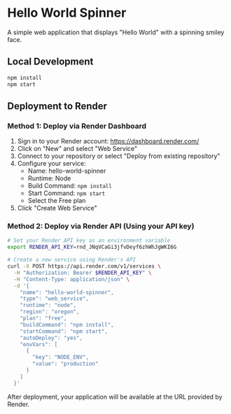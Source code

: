 # Hello World Spinner

A simple web application that displays "Hello World" with a spinning smiley face.

## Local Development

```bash
npm install
npm start
```

## Deployment to Render

### Method 1: Deploy via Render Dashboard

1. Sign in to your Render account: https://dashboard.render.com/
2. Click on "New" and select "Web Service"
3. Connect to your repository or select "Deploy from existing repository"
4. Configure your service:
   - Name: hello-world-spinner
   - Runtime: Node
   - Build Command: `npm install`
   - Start Command: `npm start`
   - Select the Free plan
5. Click "Create Web Service"

### Method 2: Deploy via Render API (Using your API key)

```bash
# Set your Render API key as an environment variable
export RENDER_API_KEY=rnd_JNqVCaGi3jfvDeyf6zhWhJgWKI6G

# Create a new service using Render's API
curl -X POST https://api.render.com/v1/services \
  -H "Authorization: Bearer $RENDER_API_KEY" \
  -H "Content-Type: application/json" \
  -d '{
    "name": "hello-world-spinner",
    "type": "web_service",
    "runtime": "node",
    "region": "oregon",
    "plan": "free",
    "buildCommand": "npm install",
    "startCommand": "npm start",
    "autoDeploy": "yes",
    "envVars": [
      {
        "key": "NODE_ENV",
        "value": "production"
      }
    ]
  }'
```

After deployment, your application will be available at the URL provided by Render.
